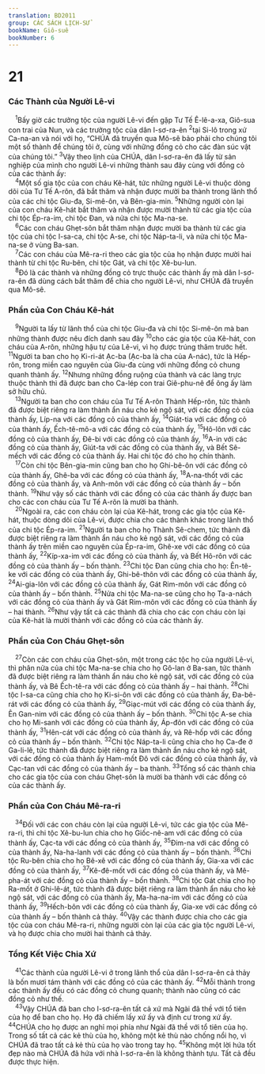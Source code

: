 ```yaml
---
translation: BD2011
group: CÁC SÁCH LỊCH-SỬ
bookName: Giô-suê 
bookNumber: 6
---
```


<div class="title"><h1>21</h1><h3>Các Thành của Người Lê-vi</h3></div>
<span class="verse gios_21_1"> <sup>1</sup>Bấy giờ các trưởng tộc của người Lê-vi đến gặp Tư Tế Ê-lê-a-xa, Giô-sua con trai của Nun, và các trưởng tộc của dân I-sơ-ra-ên </span>
<span class="verse gios_21_2"><sup>2</sup>tại Si-lô trong xứ Ca-na-an và nói với họ, “CHÚA đã truyền qua Mô-sê bảo phải cho chúng tôi một số thành để chúng tôi ở, cùng với những đồng cỏ cho các đàn súc vật của chúng tôi.” </span>
<span class="verse gios_21_3"><sup>3</sup>Vậy theo lịnh của CHÚA, dân I-sơ-ra-ên đã lấy từ sản nghiệp của mình cho người Lê-vi những thành sau đây cùng với đồng cỏ của các thành ấy:<br/></span>
<span class="verse gios_21_4"> <sup>4</sup>Một số gia tộc của con cháu Kê-hát, tức những người Lê-vi thuộc dòng dõi của Tư Tế A-rôn, đã bắt thăm và nhận được mười ba thành trong lãnh thổ của các chi tộc Giu-đa, Si-mê-ôn, và Bên-gia-min. </span>
<span class="verse gios_21_5"><sup>5</sup>Những người còn lại của con cháu Kê-hát bắt thăm và nhận được mười thành từ các gia tộc của chi tộc Ép-ra-im, chi tộc Ðan, và nửa chi tộc Ma-na-se.<br/></span>
<span class="verse gios_21_6"> <sup>6</sup>Các con cháu Ghẹt-sôn bắt thăm nhận được mười ba thành từ các gia tộc của chi tộc I-sa-ca, chi tộc A-se, chi tộc Náp-ta-li, và nửa chi tộc Ma-na-se ở vùng Ba-san.<br/></span>
<span class="verse gios_21_7"> <sup>7</sup>Các con cháu của Mê-ra-ri theo các gia tộc của họ nhận được mười hai thành từ chi tộc Ru-bên, chi tộc Gát, và chi tộc Xê-bu-lun.<br/></span>
<span class="verse gios_21_8"> <sup>8</sup>Ðó là các thành và những đồng cỏ trực thuộc các thành ấy mà dân I-sơ-ra-ên đã dùng cách bắt thăm để chia cho người Lê-vi, như CHÚA đã truyền qua Mô-sê.<br/></span>
<div class="title"><h3>Phần của Con Cháu Kê-hát</h3></div>
<span class="verse gios_21_9"> <sup>9</sup>Người ta lấy từ lãnh thổ của chi tộc Giu-đa và chi tộc Si-mê-ôn mà ban những thành được nêu đích danh sau đây </span>
<span class="verse gios_21_10"><sup>10</sup>cho các gia tộc của Kê-hát, con cháu của A-rôn, những hậu tự của Lê-vi, vì họ được trúng thăm trước hết. </span>
<span class="verse gios_21_11"><sup>11</sup>Người ta ban cho họ Ki-ri-át Ạc-ba (Ạc-ba là cha của A-nác), tức là Hếp-rôn, trong miền cao nguyên của Giu-đa cùng với những đồng cỏ chung quanh thành ấy. </span>
<span class="verse gios_21_12"><sup>12</sup>Nhưng những đồng ruộng của thành và các làng trực thuộc thành thì đã được ban cho Ca-lép con trai Giê-phu-nê để ông ấy làm sở hữu chủ.<br/></span>
<span class="verse gios_21_13"> <sup>13</sup>Người ta ban cho con cháu của Tư Tế A-rôn Thành Hếp-rôn, tức thành đã được biệt riêng ra làm thành ẩn náu cho kẻ ngộ sát, với các đồng cỏ của thành ấy, Líp-na với các đồng cỏ của thành ấy, </span>
<span class="verse gios_21_14"><sup>14</sup>Giát-tia với các đồng cỏ của thành ấy, Ếch-tê-mô-a với các đồng cỏ của thành ấy, </span>
<span class="verse gios_21_15"><sup>15</sup>Hô-lôn với các đồng cỏ của thành ấy, Ðê-bi với các đồng cỏ của thành ấy, </span>
<span class="verse gios_21_16"><sup>16</sup>A-in với các đồng cỏ của thành ấy, Giút-ta với các đồng cỏ của thành ấy, và Bết Sê-mếch với các đồng cỏ của thành ấy. Hai chi tộc đó cho họ chín thành.<br/></span>
<span class="verse gios_21_17"> <sup>17</sup>Còn chi tộc Bên-gia-min cũng ban cho họ Ghi-bê-ôn với các đồng cỏ của thành ấy, Ghê-ba với các đồng cỏ của thành ấy, </span>
<span class="verse gios_21_18"><sup>18</sup>A-na-thốt với các đồng cỏ của thành ấy, và Anh-môn với các đồng cỏ của thành ấy – bốn thành. </span>
<span class="verse gios_21_19"><sup>19</sup>Như vậy số các thành với các đồng cỏ của các thành ấy được ban cho các con cháu của Tư Tế A-rôn là mười ba thành.<br/></span>
<span class="verse gios_21_20"> <sup>20</sup>Ngoài ra, các con cháu còn lại của Kê-hát, trong các gia tộc của Kê-hát, thuộc dòng dõi của Lê-vi, được chia cho các thành khác trong lãnh thổ của chi tộc Ép-ra-im. </span>
<span class="verse gios_21_21"><sup>21</sup>Người ta ban cho họ Thành Sê-chem, tức thành đã được biệt riêng ra làm thành ẩn náu cho kẻ ngộ sát, với các đồng cỏ của thành ấy trên miền cao nguyên của Ép-ra-im, Ghê-xe với các đồng cỏ của thành ấy, </span>
<span class="verse gios_21_22"><sup>22</sup>Kíp-xa-im với các đồng cỏ của thành ấy, và Bết Hô-rôn với các đồng cỏ của thành ấy – bốn thành. </span>
<span class="verse gios_21_23"><sup>23</sup>Chi tộc Ðan cũng chia cho họ: Ên-tê-ke với các đồng cỏ của thành ấy, Ghi-bê-thôn với các đồng cỏ của thành ấy, </span>
<span class="verse gios_21_24"><sup>24</sup>Ai-gia-lôn với các đồng cỏ của thành ấy, Gát Rim-môn với các đồng cỏ của thành ấy – bốn thành. </span>
<span class="verse gios_21_25"><sup>25</sup>Nửa chi tộc Ma-na-se cũng cho họ Ta-a-nách với các đồng cỏ của thành ấy và Gát Rim-môn với các đồng cỏ của thành ấy – hai thành. </span>
<span class="verse gios_21_26"><sup>26</sup>Như vậy tất cả các thành đã chia cho các con cháu còn lại của Kê-hát là mười thành với các đồng cỏ của các thành ấy.<br/></span>
<div class="title"><h3>Phần của Con Cháu Ghẹt-sôn</h3></div>
<span class="verse gios_21_27"> <sup>27</sup>Còn các con cháu của Ghẹt-sôn, một trong các tộc họ của người Lê-vi, thì phân nửa của chi tộc Ma-na-se chia cho họ Gô-lan ở Ba-san, tức thành đã được biệt riêng ra làm thành ẩn náu cho kẻ ngộ sát, với các đồng cỏ của thành ấy, và Bê Ếch-tê-ra với các đồng cỏ của thành ấy – hai thành. </span>
<span class="verse gios_21_28"><sup>28</sup>Chi tộc I-sa-ca cũng chia cho họ Ki-si-ôn với các đồng cỏ của thành ấy, Ða-bê-rát với các đồng cỏ của thành ấy, </span>
<span class="verse gios_21_29"><sup>29</sup>Giạc-mút với các đồng cỏ của thành ấy, Ên Gan-nim với các đồng cỏ của thành ấy – bốn thành. </span>
<span class="verse gios_21_30"><sup>30</sup>Chi tộc A-se chia cho họ Mi-sanh với các đồng cỏ của thành ấy, Áp-đôn với các đồng cỏ của thành ấy, </span>
<span class="verse gios_21_31"><sup>31</sup>Hên-cát với các đồng cỏ của thành ấy, và Rê-hốp với các đồng cỏ của thành ấy – bốn thành. </span>
<span class="verse gios_21_32"><sup>32</sup>Chi tộc Náp-ta-li cũng chia cho họ Ca-đe ở Ga-li-lê, tức thành đã được biệt riêng ra làm thành ẩn náu cho kẻ ngộ sát, với các đồng cỏ của thành ấy Ham-mốt Ðô với các đồng cỏ của thành ấy, và Cạc-tan với các đồng cỏ của thành ấy – ba thành. </span>
<span class="verse gios_21_33"><sup>33</sup>Tổng số các thành chia cho các gia tộc của con cháu Ghẹt-sôn là mười ba thành với các đồng cỏ của các thành ấy.<br/></span>
<div class="title"><h3>Phần của Con Cháu Mê-ra-ri</h3></div>
<span class="verse gios_21_34"> <sup>34</sup>Ðối với các con cháu còn lại của người Lê-vi, tức các gia tộc của Mê-ra-ri, thì chi tộc Xê-bu-lun chia cho họ Giốc-nê-am với các đồng cỏ của thành ấy, Cạc-ta với các đồng cỏ của thành ấy, </span>
<span class="verse gios_21_35"><sup>35</sup>Ðim-na với các đồng cỏ của thành ấy, Na-ha-lanh với các đồng cỏ của thành ấy – bốn thành. </span>
<span class="verse gios_21_36"><sup>36</sup>Chi tộc Ru-bên chia cho họ Bê-xê với các đồng cỏ của thành ấy, Gia-xa với các đồng cỏ của thành ấy, </span>
<span class="verse gios_21_37"><sup>37</sup>Kê-đê-mốt với các đồng cỏ của thành ấy, và Mê-pha-át với các đồng cỏ của thành ấy – bốn thành. </span>
<span class="verse gios_21_38"><sup>38</sup>Chi tộc Gát chia cho họ Ra-mốt ở Ghi-lê-át, tức thành đã được biệt riêng ra làm thành ẩn náu cho kẻ ngộ sát, với các đồng cỏ của thành ấy, Ma-ha-na-im với các đồng cỏ của thành ấy, </span>
<span class="verse gios_21_39"><sup>39</sup>Hếch-bôn với các đồng cỏ của thành ấy, Gia-xe với các đồng cỏ của thành ấy – bốn thành cả thảy. </span>
<span class="verse gios_21_40"><sup>40</sup>Vậy các thành được chia cho các gia tộc của con cháu Mê-ra-ri, những người còn lại của các gia tộc người Lê-vi, và họ được chia cho mười hai thành cả thảy. <br/></span>
<div class="title"><h3>Tổng Kết Việc Chia Xứ</h3></div>
<span class="verse gios_21_41"> <sup>41</sup>Các thành của người Lê-vi ở trong lãnh thổ của dân I-sơ-ra-ên cả thảy là bốn mươi tám thành với các đồng cỏ của các thành ấy. </span>
<span class="verse gios_21_42"><sup>42</sup>Mỗi thành trong các thành ấy đều có các đồng cỏ chung quanh; thành nào cũng có các đồng cỏ như thế.<br/></span>
<span class="verse gios_21_43"> <sup>43</sup>Vậy CHÚA đã ban cho I-sơ-ra-ên tất cả xứ mà Ngài đã thề với tổ tiên của họ để ban cho họ. Họ đã chiếm lấy xứ ấy và định cư trong xứ ấy. </span>
<span class="verse gios_21_44"><sup>44</sup>CHÚA cho họ được an nghỉ mọi phía như Ngài đã thề với tổ tiên của họ. Trong số tất cả các kẻ thù của họ, không một kẻ thù nào chống nổi họ, vì CHÚA đã trao tất cả kẻ thù của họ vào trong tay họ. </span>
<span class="verse gios_21_45"><sup>45</sup>Không một lời hứa tốt đẹp nào mà CHÚA đã hứa với nhà I-sơ-ra-ên là không thành tựu. Tất cả đều được thực hiện.<br/></span>
